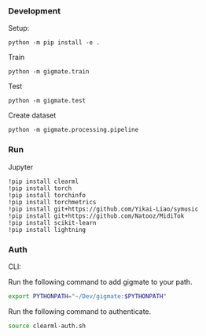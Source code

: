 ### Development

Setup:
```
python -m pip install -e .
```

Train
```
python -m gigmate.train
```

Test
```
python -m gigmate.test
```

Create dataset
```
python -m gigmate.processing.pipeline
```


### Run


Jupyter

```
!pip install clearml
!pip install torch
!pip install torchinfo
!pip install torchmetrics
!pip install git+https://github.com/Yikai-Liao/symusic
!pip install git+https://github.com/Natooz/MidiTok
!pip install scikit-learn
!pip install lightning
```

### Auth

CLI:

Run the following command to add gigmate to your path.

```sh
export PYTHONPATH="~/Dev/gigmate:$PYTHONPATH"
```

Run the following command to authenticate.

```sh
source clearml-auth.sh
```